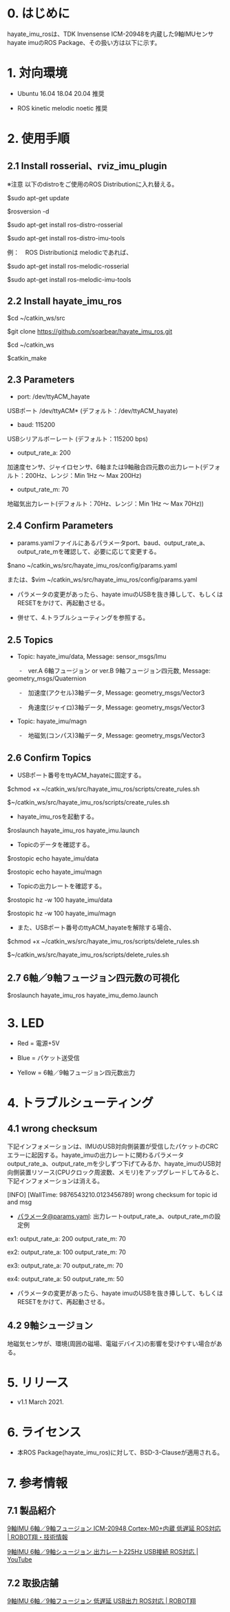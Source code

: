 # 0. はじめに

hayate_imu_rosは、TDK Invensense ICM-20948を内蔵した9軸IMUセンサ hayate imuのROS Package、その扱い方は以下に示す。

# 1. 対向環境

- Ubuntu 16.04 18.04 20.04 推奨

- ROS kinetic melodic noetic 推奨

# 2. 使用手順

## 2.1 Install rosserial、rviz_imu_plugin

※注意 以下のdistroをご使用のROS Distributionに入れ替える。

$sudo apt-get update

$rosversion -d

$sudo apt-get install ros-distro-rosserial

$sudo apt-get install ros-distro-imu-tools
  
例：　ROS Distributionは melodicであれば、

$sudo apt-get install ros-melodic-rosserial

$sudo apt-get install ros-melodic-imu-tools

## 2.2 Install hayate_imu_ros

$cd ~/catkin_ws/src

$git clone https://github.com/soarbear/hayate_imu_ros.git

$cd ~/catkin_ws

$catkin_make

## 2.3 Parameters

- port: /dev/ttyACM_hayate

USBポート /dev/ttyACM* (デフォルト：/dev/ttyACM_hayate)

- baud: 115200

USBシリアルボーレート (デフォルト：115200 bps)

- output_rate_a: 200

加速度センサ、ジャイロセンサ、6軸または9軸融合四元数の出力レート(デフォルト：200Hz、レンジ：Min 1Hz ～ Max 200Hz)

- output_rate_m: 70

地磁気出力レート(デフォルト：70Hz、レンジ：Min 1Hz ～ Max 70Hz))

## 2.4 Confirm Parameters

- params.yamlファイルにあるパラメータport、baud、output_rate_a、output_rate_mを確認して、必要に応じて変更する。

$nano ~/catkin_ws/src/hayate_imu_ros/config/params.yaml

または、$vim ~/catkin_ws/src/hayate_imu_ros/config/params.yaml

- パラメータの変更があったら、hayate imuのUSBを抜き挿しして、もしくはRESETをかけて、再起動させる。

- 併せて、4.トラブルシューティングを参照する。

## 2.5 Topics

- Topic: hayate_imu/data, Message: sensor_msgs/Imu 

　　-　ver.A 6軸フュージョン or ver.B 9軸フュージョン四元数, Message: geometry_msgs/Quaternion

　　-　加速度(アクセル)3軸データ, Message: geometry_msgs/Vector3

　　-　角速度(ジャイロ)3軸データ, Message: geometry_msgs/Vector3

- Topic: hayate_imu/magn

　　-　地磁気(コンパス)3軸データ, Message: geometry_msgs/Vector3

## 2.6 Confirm Topics

- USBポート番号をttyACM_hayateに固定する。

$chmod +x ~/catkin_ws/src/hayate_imu_ros/scripts/create_rules.sh

$~/catkin_ws/src/hayate_imu_ros/scripts/create_rules.sh

- hayate_imu_rosを起動する。

$roslaunch hayate_imu_ros hayate_imu.launch

- Topicのデータを確認する。

$rostopic echo hayate_imu/data

$rostopic echo hayate_imu/magn

- Topicの出力レートを確認する。

$rostopic hz -w 100 hayate_imu/data

$rostopic hz -w 100 hayate_imu/magn

- また、USBポート番号のttyACM_hayateを解除する場合、

$chmod +x ~/catkin_ws/src/hayate_imu_ros/scripts/delete_rules.sh

$~/catkin_ws/src/hayate_imu_ros/scripts/delete_rules.sh

## 2.7 6軸／9軸フュージョン四元数の可視化

$roslaunch hayate_imu_ros hayate_imu_demo.launch

# 3. LED

- Red = 電源+5V

- Blue = パケット送受信

- Yellow = 6軸／9軸フュージョン四元数出力 

# 4. トラブルシューティング

## 4.1 wrong checksum

下記インフォメーションは、IMUのUSB対向側装置が受信したパケットのCRCエラーに起因する。hayate_imuの出力レートに関わるパラメータoutput_rate_a、output_rate_mを少しずつ下げてみるか、hayate_imuのUSB対向側装置リソース(CPUクロック周波数、メモリ)をアップグレードしてみると、下記インフォメーションは消える。

[INFO] [WallTime: 9876543210.0123456789] wrong checksum for topic id and msg

- パラメータ@params.yaml: 出力レートoutput_rate_a、output_rate_mの設定例

ex1:  output_rate_a: 200   output_rate_m: 70

ex2:  output_rate_a: 100   output_rate_m: 70

ex3:  output_rate_a: 70    output_rate_m: 70

ex4:  output_rate_a: 50    output_rate_m: 50

- パラメータの変更があったら、hayate imuのUSBを抜き挿しして、もしくはRESETをかけて、再起動させる。

## 4.2 9軸シュージョン

地磁気センサが、環境(周囲の磁場、電磁デバイス)の影響を受けやすい場合がある。

# 5. リリース

- v1.1 March 2021.

# 6. ライセンス

- 本ROS Package(hayate_imu_ros)に対して、BSD-3-Clauseが適用される。

# 7. 参考情報

## 7.1 製品紹介

<a href="https://memo.soarcloud.com/icm-20948-cortex-m0%e5%86%85%e8%94%b5-9%e8%bb%b8imu-ros%e5%af%be%e5%bf%9c/">9軸IMU 6軸／9軸フュージョン ICM-20948 Cortex-M0+内蔵 低遅延 ROS対応 | ROBOT翔・技術情報</a>

<a href="https://youtu.be/N3I52f4gxq4">9軸IMU 6軸／9軸シュージョン 出力レート225Hz USB接続 ROS対応 | YouTube</a>

## 7.2 取扱店舗

<a href="https://store.soarcloud.com/products/detail/136">9軸IMU 6軸／9軸フュージョン 低遅延 USB出力 ROS対応 | ROBOT翔</a>
